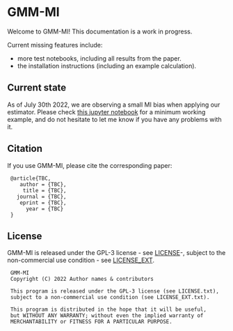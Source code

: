 # GMM-MI 
Welcome to GMM-MI! This documentation is a work in progress.

Current missing features include:
- more test notebooks, including all results from the paper.
- the installation instructions (including an example calculation).

## Current state

As of July 30th 2022, we are observing a small MI bias when applying our estimator. Please check [this jupyter notebook](https://github.com/dpiras/MI_estimation/blob/main/GMM_MI/notebooks/bias_MI_test_D3p.ipynb) for a minimum working example, and do not hesitate to let me know if you have any problems with it.

## Citation
If you use GMM-MI, please cite the corresponding paper:


     @article{TBC, 
        author = {TBC},
         title = {TBC},
       journal = {TBC},
        eprint = {TBC},
          year = {TBC}
     }

## License

GMM-MI is released under the GPL-3 license - see [LICENSE](https://github.com/dpiras/MI_estimation/blob/main/LICENSE.txt)-, subject to 
the non-commercial use condition - see [LICENSE_EXT](https://github.com/dpiras/MI_estimation/blob/main/LICENSE_EXT.txt).

     GMM-MI
     Copyright (C) 2022 Author names & contributors

     This program is released under the GPL-3 license (see LICENSE.txt), 
     subject to a non-commercial use condition (see LICENSE_EXT.txt).

     This program is distributed in the hope that it will be useful,
     but WITHOUT ANY WARRANTY; without even the implied warranty of
     MERCHANTABILITY or FITNESS FOR A PARTICULAR PURPOSE.
